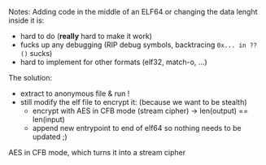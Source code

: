 Notes:
Adding code in the middle of an ELF64 or changing the data lenght inside it is:
  - hard to do (**really** hard to make it work)
  - fucks up any debugging (RIP debug symbols, backtracing `0x... in ?? ()` sucks)
  - hard to implement for other formats (elf32, match-o, ...)

The solution:
- extract to anonymous file & run !
- still modify the elf file to encrypt it: (because we want to be stealth)
  - encrypt with AES in CFB mode (stream cipher) -> len(output) == len(input)
  - append new entrypoint to end of elf64 so nothing needs to be updated ;)

AES in CFB mode, which turns it into a stream cipher

